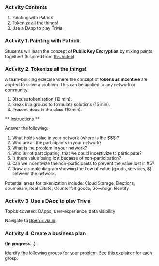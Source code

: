 ### Activity Contents

1. Painting with Patrick
2. Tokenize all the things!
3. Use a DApp to play Trivia

### Activity 1. Painting with Patrick

Students will learn the concept of **Public Key Encryption** by mixing paints together! (Inspired from [this video](https://youtu.be/YEBfamv-_do))

### Activity 2. Tokenize all the things!

A team-building exercise where the concept of **tokens as incentive** are applied to solve a problem. This can be applied to any network or community.

1. Discuss tokenization (10 min).
2. Break into groups to formulate solutions (15 min).
3. Present ideas to the class (10 min).

** Instructions **

Answer the following:
1. What holds value in your network (where is the $$$)?
2. Who are all the participants in your network?
3. What is the problem in your network?
4. Who is not participating, that we could incentivize to participate?
5. Is there value being lost because of non-participation?
6. Can we incentivize the non-participants to prevent the value lost in #5?
7. Draw a simple diagram showing the flow of value (goods, services, $)  between the network.


Potential areas for tokenization include: Cloud Storage, Elections, Journalism, Real Estate, Counterfeit goods, Sovereign Identity

### Activity 3. Use a DApp to play Trivia

Topics covered: DApps, user-experience, data visibility

Navigate to [OpenTrivia.io](www.OpenTrivia.io)

### Activity 4. Create a business plan

**(In progress...)**

Identify the following groups for your problem. See [this explainer](https://github.com/krishnavk/lean-startup-canvas) for each group.
